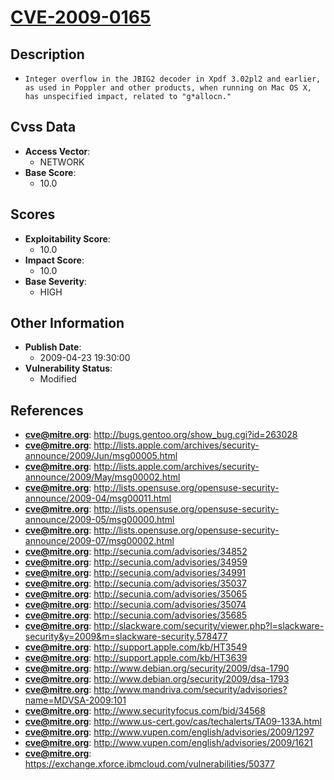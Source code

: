 
# [CVE-2009-0165](https://cve.mitre.org/cgi-bin/cvename.cgi?name=CVE-2009-0165)

## Description

- `Integer overflow in the JBIG2 decoder in Xpdf 3.02pl2 and earlier, as used in Poppler and other products, when running on Mac OS X, has unspecified impact, related to "g*allocn."`

## Cvss Data

- **Access Vector**:
  - NETWORK
- **Base Score**:
  - 10.0

## Scores

- **Exploitability Score**:
  - 10.0
- **Impact Score**:
  - 10.0
- **Base Severity**:
  - HIGH

## Other Information

- **Publish Date**:
  - 2009-04-23 19:30:00
- **Vulnerability Status**:
  - Modified

## References

- **cve@mitre.org**: http://bugs.gentoo.org/show_bug.cgi?id=263028
- **cve@mitre.org**: http://lists.apple.com/archives/security-announce/2009/Jun/msg00005.html
- **cve@mitre.org**: http://lists.apple.com/archives/security-announce/2009/May/msg00002.html
- **cve@mitre.org**: http://lists.opensuse.org/opensuse-security-announce/2009-04/msg00011.html
- **cve@mitre.org**: http://lists.opensuse.org/opensuse-security-announce/2009-05/msg00000.html
- **cve@mitre.org**: http://lists.opensuse.org/opensuse-security-announce/2009-07/msg00002.html
- **cve@mitre.org**: http://secunia.com/advisories/34852
- **cve@mitre.org**: http://secunia.com/advisories/34959
- **cve@mitre.org**: http://secunia.com/advisories/34991
- **cve@mitre.org**: http://secunia.com/advisories/35037
- **cve@mitre.org**: http://secunia.com/advisories/35065
- **cve@mitre.org**: http://secunia.com/advisories/35074
- **cve@mitre.org**: http://secunia.com/advisories/35685
- **cve@mitre.org**: http://slackware.com/security/viewer.php?l=slackware-security&y=2009&m=slackware-security.578477
- **cve@mitre.org**: http://support.apple.com/kb/HT3549
- **cve@mitre.org**: http://support.apple.com/kb/HT3639
- **cve@mitre.org**: http://www.debian.org/security/2009/dsa-1790
- **cve@mitre.org**: http://www.debian.org/security/2009/dsa-1793
- **cve@mitre.org**: http://www.mandriva.com/security/advisories?name=MDVSA-2009:101
- **cve@mitre.org**: http://www.securityfocus.com/bid/34568
- **cve@mitre.org**: http://www.us-cert.gov/cas/techalerts/TA09-133A.html
- **cve@mitre.org**: http://www.vupen.com/english/advisories/2009/1297
- **cve@mitre.org**: http://www.vupen.com/english/advisories/2009/1621
- **cve@mitre.org**: https://exchange.xforce.ibmcloud.com/vulnerabilities/50377

